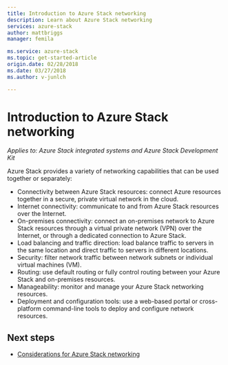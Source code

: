 ```yaml
---
title: Introduction to Azure Stack networking
description: Learn about Azure Stack networking
services: azure-stack
author: mattbriggs
manager: femila

ms.service: azure-stack
ms.topic: get-started-article
origin.date: 02/28/2018
ms.date: 03/27/2018
ms.author: v-junlch

---
```

# Introduction to Azure Stack networking

*Applies to: Azure Stack integrated systems and Azure Stack Development Kit*

Azure Stack provides a variety of networking capabilities that can be used together or separately:
- Connectivity between Azure Stack resources: connect Azure resources together in a secure, private virtual network in the cloud.
- Internet connectivity: communicate to and from Azure Stack resources over the Internet.
- On-premises connectivity: connect an on-premises network to Azure Stack resources through a virtual private network (VPN) over the Internet, or through a dedicated connection to Azure Stack.
- Load balancing and traffic direction: load balance traffic to servers in the same location and direct traffic to servers in different locations.
- Security: filter network traffic between network subnets or individual virtual machines (VM).
- Routing: use default routing or fully control routing between your Azure Stack and on-premises resources.
- Manageability: monitor and manage your Azure Stack networking resources.
- Deployment and configuration tools: use a web-based portal or cross-platform command-line tools to deploy and configure network resources.


## Next steps
- [Considerations for Azure Stack networking](azure-stack-network-differences.md)


<!-- Update_Description: update metedata properties -->